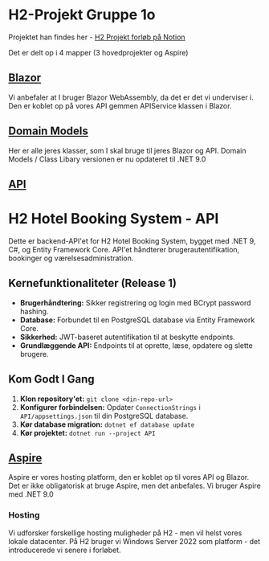 # H2-Projekt Gruppe 1o

Projektet han findes her - [H2 Projekt forløb på Notion](https://mercantec.notion.site/h2f)

Det er delt op i 4 mapper (3 hovedprojekter og Aspire)

## [Blazor](/Blazor/)

Vi anbefaler at I bruger Blazor WebAssembly, da det er det vi underviser i. Den er koblet op på vores API gemmen APIService klassen i Blazor.

## [Domain Models](/DomainModels/)

Her er alle jeres klasser, som I skal bruge til jeres Blazor og API.
Domain Models / Class Libary versionen er nu opdateret til .NET 9.0

## [API](/API/)

# H2 Hotel Booking System - API

Dette er backend-API'et for H2 Hotel Booking System, bygget med .NET 9, C#, og Entity Framework Core. API'et håndterer brugerautentifikation, bookinger og værelsesadministration.

## Kernefunktionaliteter (Release 1)

* **Brugerhåndtering:** Sikker registrering og login med BCrypt password hashing.
* **Database:** Forbundet til en PostgreSQL database via Entity Framework Core.
* **Sikkerhed:** JWT-baseret autentifikation til at beskytte endpoints.
* **Grundlæggende API:** Endpoints til at oprette, læse, opdatere og slette brugere.

## Kom Godt I Gang

1.  **Klon repository'et:**
    `git clone <din-repo-url>`
2.  **Konfigurer forbindelsen:**
    Opdater `ConnectionStrings` i `API/appsettings.json` til din PostgreSQL database.
3.  **Kør database migration:**
    `dotnet ef database update`
4.  **Kør projektet:**
    `dotnet run --project API`

## [Aspire](/H2-Projekt.AppHost/)

Aspire er vores hosting platform, den er koblet op til vores API og Blazor. Det er ikke obligatorisk at bruge Aspire, men det anbefales. Vi bruger Aspire med .NET 9.0

### Hosting

Vi udforsker forskellige hosting muligheder på H2 - men vil helst vores lokale datacenter. På H2 bruger vi Windows Server 2022 som platform - det introducerede vi senere i forløbet.
